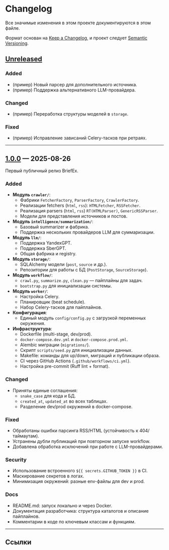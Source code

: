 # Changelog

Все значимые изменения в этом проекте документируются в этом файле.

Формат основан на [Keep a Changelog](https://keepachangelog.com/ru/1.1.0/),
и проект следует [Semantic Versioning](https://semver.org/lang/ru/).

## [Unreleased]

### Added

- (пример) Новый парсер для дополнительного источника.
- (пример) Поддержка альтернативного LLM-провайдера.

### Changed

- (пример) Переработка структуры моделей в `storage`.

### Fixed

- (пример) Исправление зависаний Celery-тасков при ретраях.

---

## [1.0.0] — 2025-08-26

Первый публичный релиз BriefEx.

### Added

- **Модуль `crawler/`**:
    - Фабрики `FetcherFactory`, `ParserFactory`, `CrawlerFactory`.
    - Реализации fetchers (`html`, `rss`): `HTMLFetcher`, `RSSFetcher`.
    - Реализация parsers (`html`, `rss`) `RT(HTMLParser)`, `GenericRSSParser`.
    - Модели для представления источников и постов.
- **Модуль `intelligence/summarization/`**:
    - Базовый summarizer и фабрика.
    - Поддержка нескольких провайдеров LLM для суммаризации.
- **Модуль `llm/`**:
    - Поддержка YandexGPT.
    - Поддержка SberGPT.
    - Общая фабрика и registry.
- **Модуль `storage/`**:
    - SQLAlchemy модели (`post`, `source` и др.).
    - Репозитории для работы с БД (`PostStorage`, `SourceStorage`).
- **Модуль `workflow/`**:
    - `crawl.py`, `summarize.py`, `clean.py` — пайплайны для задач.
    - `bootstrap.py` для инициализации системы.
- **Модуль `worker/`**:
    - Настройка Celery.
    - Планировщик (beat schedule).
    - Набор Celery-тасков для пайплайнов.
- **Конфигурация**:
    - Единый модуль `config/config.py` с загрузкой переменных окружения.
- **Инфраструктура**:
    - Dockerfile (multi-stage, dev/prod).
    - `docker-compose.dev.yml` и `docker-compose.prod.yml`.
    - Alembic миграции (`migrations/`).
    - Скрипт `scripts/seed.py` для инициализации данных.
    - Makefile: команды для up/down, миграций и публикации образа.
    - CI через GitHub Actions (`.github/workflows/ci.yml`).
    - Настройка pre-commit (Ruff lint + format).

### Changed

- Приняты единые соглашения:
    - `snake_case` для кода и БД.
    - `created_at`, `updated_at` во всех таблицах.
    - Разделение dev/prod окружений в docker-compose.

### Fixed

- Обработаны ошибки парсинга RSS/HTML (устойчивость к 404/таймаутам).
- Устранены дубли публикаций при повторном запуске workflow.
- Добавлена обработка исключений при работе с LLM-провайдерами.

### Security

- Использование встроенного `${{ secrets.GITHUB_TOKEN }}` в CI.
- Маскирование секретов в логах.
- Минимизация окружений: разные env-файлы для dev и prod.

### Docs

- README.md: запуск локально и через Docker.
- Документация разработчика: структура каталогов и описание пайплайнов.
- Комментарии в коде по ключевым классам и функциям.

---

## Ссылки

[Unreleased]: https://github.com/knvovk/briefex/compare/v1.0.0...HEAD

[1.0.0]: https://github.com/knvovk/briefex/releases/tag/v1.0.0
